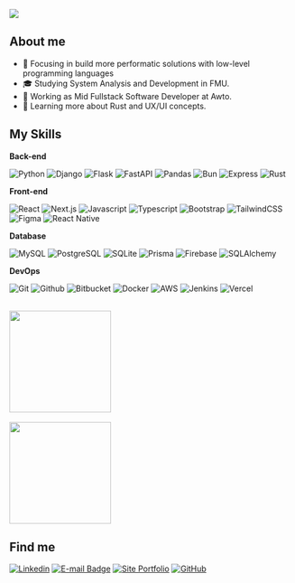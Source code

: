 ![](https://komarev.com/ghpvc/?username=pedrohrbarros&color=006bed)

## About me

- 🤔 Focusing in build more performatic solutions with low-level programming languages
- 🎓 Studying System Analysis and Development in FMU.
- 💼 Working as Mid Fullstack Software Developer at Awto.
- 🌱 Learning more about Rust and UX/UI concepts.

## My Skills

**Back-end**

![Python](https://img.shields.io/badge/-Python-333333?style=flat&logo=Python&logoColor=00599C)
![Django](https://img.shields.io/badge/-Django-333333?style=flat&logo=Django&logoColor=007396)
![Flask](https://img.shields.io/badge/-Flask-333333?style=flat&logo=Flask)
![FastAPI](https://img.shields.io/badge/-FastAPI-333333?style=flat&logo=FastAPI)
![Pandas](https://img.shields.io/badge/-Pandas-333333?style=flat&logo=Pandas&logoColor=1572B6)
![Bun](https://img.shields.io/badge/-Bun-333333?style=flat&logo=Bun)
![Express](https://img.shields.io/badge/-Express-333333?style=flat&logo=Express)
![Rust](https://img.shields.io/badge/-Rust-333333?style=flat&logo=Rust)

**Front-end**

![React](https://img.shields.io/badge/-React-333333?style=flat&logo=React)
![Next.js](https://img.shields.io/badge/-Next-333333?style=flat&logo=Next.js)
![Javascript](https://img.shields.io/badge/-Javascript-333333?style=flat&logo=Javascript)
![Typescript](https://img.shields.io/badge/-Typescript-333333?style=flat&logo=Typescript)
![Bootstrap](https://img.shields.io/badge/-Bootstrap-333333?style=flat&logo=Bootstrap)
![TailwindCSS](https://img.shields.io/badge/-TailwindCSS-333333?style=flat&logo=TailwindCSS)
![Figma](https://img.shields.io/badge/-Figma-333333?style=flat&logo=Figma)
![React Native](https://img.shields.io/badge/-React%20Native-333333?style=flat&logo=react)

**Database**

![MySQL](https://img.shields.io/badge/-MySQL-333333?style=flat&logo=MySQL)
![PostgreSQL](https://img.shields.io/badge/-PostgreSQL-333333?style=flat&logo=PostgreSQL)
![SQLite](https://img.shields.io/badge/-SQLite-333333?style=flat&logo=SQLite)
![Prisma](https://img.shields.io/badge/-Prisma-333333?style=flat&logo=Prisma)
![Firebase](https://img.shields.io/badge/-Firebase-333333?style=flat&logo=Firebase)
![SQLAlchemy](https://img.shields.io/badge/-SQLAlchemy-333333?style=flat&logo=SQLAlchemy)

**DevOps**

![Git](https://img.shields.io/badge/-Git-333333?style=flat&logo=Git)
![Github](https://img.shields.io/badge/-Github-333333?style=flat&logo=Github)
![Bitbucket](https://img.shields.io/badge/-Bitbucket-333333?style=flat&logo=Bitbucket)
![Docker](https://img.shields.io/badge/-Docker-333333?style=flat&logo=Docker)
![AWS](https://img.shields.io/badge/-AWS-333333?style=flat&logo=amazon-web-services)
![Jenkins](https://img.shields.io/badge/-Jenkins-333333?style=flat&logo=Jenkins)
![Vercel](https://img.shields.io/badge/-Vercel-333333?style=flat&logo=Vercel)

<br/>

<a href="https://github.com/pedrohrbarros">
    <img height="180em" src="https://github-readme-stats-sigma-five.vercel.app/api?username=pedrohrbarros&show_icons=true&theme=highcontrast&include_all_commits=true&count_private=true"/>
    <br/><br/>
    <img height="180em" src="https://github-readme-stats-sigma-five.vercel.app/api/top-langs/?username=pedrohrbarros&layout=compact&langs_count=7&theme=highcontrast"/>
</a>

## Find me

[![Linkedin](https://img.shields.io/badge/-Pedro%20Henrique%20Rodrigues%20de%20Barros-blue?style=flat-square&logo=Linkedin&logoColor=white&link=https://www.linkedin.com/in/pedro-henrique-rodrigues-de-barros-39077b159/?locale=en_US)](https://www.linkedin.com/in/pedro-henrique-rodrigues-de-barros-39077b159/?locale=en_US)
[![E-mail Badge](https://img.shields.io/badge/-pedrobarros232@hotmail.com-006bed?style=flat-square&logo=Gmail&logoColor=white&link=mailto:pedrobarros232@hotmail.com)](mailto:pedrobarros232@hotmail.com)
[![Site Portfolio](https://img.shields.io/badge/-Portfolio-FFFFFF?style=flat-square&logo=meteor&logoColor=black&link=mailto:pedrobarros232@hotmail.com)](https://site-portfolio-pedro-barros.vercel.app/)
[![GitHub](https://img.shields.io/github/followers/pedrohrbarros?label=follow&style=social)](https://github.com/pedrohrbarros/)
